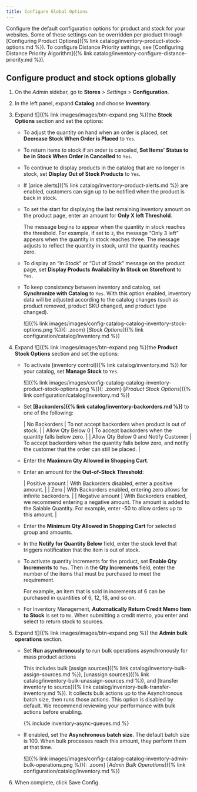 ```yaml
---
title: Configure Global Options
---
```


Configure the default configuration options for product and stock for your websites. Some of these settings can be overridden per product through [Configuring Product Options]({% link catalog/inventory-product-stock-options.md %}). To configure Distance Priority settings, see [Configuring Distance Priority Algorithm]({% link catalog/inventory-configure-distance-priority.md %}).

## Configure product and stock options globally

1. On the _Admin_ sidebar, go to **Stores** > _Settings_ > **Configuration**.

1. In the left panel, expand **Catalog** and choose **Inventory**.

1. Expand ![]({% link images/images/btn-expand.png %})the **Stock Options** section and set the options:

    - To adjust the quantity on hand when an order is placed, set **Decrease Stock When Order is Placed** to `Yes`.

    - To return items to stock if an order is canceled, **Set Items’ Status to be in Stock When Order in Cancelled** to `Yes`.

    - To continue to display products in the catalog that are no longer in stock, set **Display Out of Stock Products** to `Yes`.

    - If [price alerts]({% link catalog/inventory-product-alerts.md %}) are enabled, customers can sign up to be notified when the product is back in stock.

    - To set the start for displaying the last remaining inventory amount on the product page, enter an amount for **Only X left Threshold**.

        The message begins to appear when the quantity in stock reaches the threshold. For example, if set to `3`, the message “Only 3 left” appears when the quantity in stock reaches three. The message adjusts to reflect the quantity in stock, until the quantity reaches zero.

    - To display an “In Stock” or “Out of Stock” message on the product page, set **Display Products Availability In Stock on Storefront** to `Yes`.

    - To keep consistency between inventory and catalog, set **Synchronize with Catalog** to `Yes`. With this option enabled, inventory data will be adjusted according to the catalog changes (such as product removed, product SKU changed, and product type changed).

       ![]({% link images/images/config-catalog-catalog-inventory-stock-options.png %}){: .zoom}
       [_Stock Options_]({% link configuration/catalog/inventory.md %})

1. Expand ![]({% link images/images/btn-expand.png %})the **Product Stock Options** section and set the options:

    - To activate [inventory control]({% link catalog/inventory.md %}) for your catalog, set **Manage Stock** to `Yes`.

       ![]({% link images/images/config-catalog-catalog-inventory-product-stock-options.png %}){: .zoom}
       [_Product Stock Options_]({% link configuration/catalog/inventory.md %})

    - Set **[Backorders]({% link catalog/inventory-backorders.md %})** to one of the following:

       | No Backorders | To not accept backorders when product is out of stock. |
       | Allow Qty Below 0 | To accept backorders when the quantity falls below zero. |
       | Allow Qty Below 0 and Notify Customer | To accept backorders when the quantity falls below zero, and notify the customer that the order can still be placed. |

    - Enter the **Maximum Qty Allowed in Shopping Cart**.

    - Enter an amount for the **Out-of-Stock Threshold**:

       | Positive amount | With Backorders disabled, enter a positive amount. |
       | Zero | With Backorders enabled, entering zero allows for infinite backorders. |
       | Negative amount | With Backorders enabled, we recommend entering a negative amount. The amount is added to the Salable Quantity. For example, enter -50 to allow orders up to this amount. |

    - Enter the **Minimum Qty Allowed in Shopping Cart** for selected group and amounts.

    - In the **Notify for Quantity Below** field, enter the stock level that triggers notification that the item is out of stock.

    - To activate quantity increments for the product, set **Enable Qty Increments** to `Yes`. Then in the **Qty Increments** field, enter the number of the items that must be purchased to meet the requirement.

        For example, an item that is sold in increments of 6 can be purchased in quantities of 6, 12, 18, and so on.

    - For Inventory Management, **Automatically Return Credit Memo Item to Stock** is set to `No`. When submitting a credit memo, you enter and select to return stock to sources.

1. Expand ![]({% link images/images/btn-expand.png %}) the **Admin bulk operations** section.

    - Set **Run asynchronously** to run bulk operations asynchronously for mass product actions

      This includes bulk [assign sources]({% link catalog/inventory-bulk-assign-sources.md %}), [unassign sources]({% link catalog/inventory-bulk-unassign-sources.md %}), and [transfer inventory to source]({% link catalog/inventory-bulk-transfer-inventory.md %}). It collects bulk actions up to the Asynchronous batch size, then runs those actions. This option is disabled by default. We recommend reviewing your performance with bulk actions before enabling.

        {% include inventory-async-queues.md %}

    - If enabled, set the **Asynchronous batch size**. The default batch size is 100. When bulk processes reach this amount, they perform them at that time.

       ![]({% link images/images/config-catalog-catalog-inventory-admin-bulk-operations.png %}){: .zoom}
       [_Admin Bulk Operations_]({% link configuration/catalog/inventory.md %})

1. When complete, click <span class="btn">Save Config</span>.
